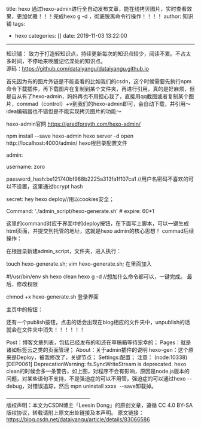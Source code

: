 title: hexo 通过hexo-admin进行全自动发布文章，能在线拷贝图片，实时查看效果，更加优雅！！！完成hexo g -d ，彻底脱离命令行操作！！！！
author: 知识铺
tags:
  - hexo
categories: []
date: 2019-11-03 13:22:00
---

知识铺： 致力于打造轻知识点，持续更新每次的知识点较少，阅读不累。不占太多时间，不停地来唤醒记忆深处的知识点。  
源码：https://github.com/dataiyangu/dataiyangu.github.io

首先因为有的图片外链是不能查看的比如我们的csdn，这个时候需要先执行npm命令下载插件，再下载图片在复制到某个文件夹，再进行引用，真的是好麻烦，但是自从有了hexo-admin，妈妈再也不用担心我了，直接用qq截图或者复制某个图片，commad（control）+v到我们的hexo-admin即可，会自动下载，并引用～idea编辑器也不错但是不能实现拷贝图片的功能～

hexo-admin官网
https://jaredforsyth.com/hexo-admin/

npm install --save hexo-admin
hexo server -d
open http://localhost:4000/admin/
hexo根目录配置文件

admin:

username: zoro

password_hash:be121740bf988b2225a313fa1f107ca1 //用户名密码不喜欢的可以不设置，这里通过bcrypt hash

secret: hey hexo deploy//用以cookies安全；

Command: './admin_script/hexo-generate.sh' # expire: 60*1

这里的command对应于界面中的deploy按钮，在下面写上脚本，可以一键生成html页面，并提交到托管的地址，这就是hexo admin的核心思想！
commad后续操作：

在根目录新建admin_script，文件夹，进入执行：

touch hexo-generate.sh;
vim hexo-generate.sh;
在里面加入

#!/usr/bin/env sh
hexo clean
hexo g -d
//想加什么命令都可以，一键完成。
最后，修改权限

chmod +x hexo-generate.sh
登录界面

主页中的按钮：

还有一个publish按钮，点击的话会出现在blog相应的文件夹中，unpublish的话就会在文件夹中消失！！！！！！

Post：博客文章列表，包括已经发布的和还在草稿箱等待宠幸的；
Pages：就是诸如标签云之类的页面管理；
About：关于admin插件的说明
hexo-gen：这个原来是Deploy，被我修改了，关键节点；
Settings:配置；
注意：
(node:10338) [DEP0061] DeprecationWarning: fs.SyncWriteStream is deprecated.
hexo clean的时候会多一条警告，如上图，对程序不会有影响，原因是node.js版本的问题，对某些语句不支持，不是强迫症的可以不用管，强迫症的可以通过hexo --debug，对错误追踪，然后 mpn uninstall xxxx  --save卸载掉。   

————————————————   
版权声明：本文为CSDN博主「Leesin Dong」的原创文章，遵循 CC 4.0 BY-SA 版权协议，转载请附上原文出处链接及本声明。
原文链接：https://blog.csdn.net/dataiyangu/article/details/83066586